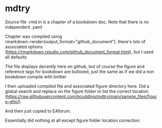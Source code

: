 # mdtry

Source file .rmd in is a chapter of a bookdown doc. Note that there is no independent .yaml

Chapter was compiled using rmarkdown::render(output_format="github_document"). there's lots of associated options 
(https://rmarkdown.rstudio.com/github_document_format.html), but I used all defaults

The file displays decently here on github, but of course the figure and reference tags for bookdown are bulloxed,
just the same as if we did a non bookdown compile with knitter

I then uploaded compiled file and associated figure directory here. Did a global search and replace on the 
figure folder to list the correct location (https://raw.githubusercontent.com/kcudding/mdtry/main/sample_files/figure-gfm/).

And then just copied to EAforum. 

Essentially did nothing at all except figure folder location correction.

